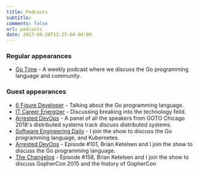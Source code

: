 ```yaml
---
title: Podcasts
subtitle: 
comments: false
url: podcasts
date: 2017-09-28T12:25:04-04:00
---
```


### Regular appearances
- [Go Time](https://gotime.fm) - A weekly podcast where we discuss the Go programming language and community.

### Guest appearances
- [6 Figure Developer](https://6figuredev.com/podcast/episode-139-talking-go-with-erik-st-martin/) - Talking about the Go programming language.
- [IT Career Energizer](https://itcareerenergizer.com/episode-231-persevere-network-continue-explore-new-tech-erik-st-martin/) - Discussing breaking into the technology feild.
- [Arrested DevOps](https://www.youtube.com/watch?v=rT_cPdMqg5A) - A panel of all the speakers from GOTO Chicago 2018's distributed systems track discuss distributed systems.
- [Software Engineering Daily](https://softwareengineeringdaily.com/2018/04/11/go-systems-with-erik-st-martin/) - I join the show to discuss the Go programming language, and Kubernetes.
- [Arrested DevOps](https://www.arresteddevops.com/gophers/) - Episode #101, Brian Ketelsen and I join the show to discuss the Go programming language.
- [The Changelog](https://changelog.com/podcast/158) - Episode #158, Brian Ketelsen and I join the show to discuss GopherCon 2015 and the history of GopherCon
